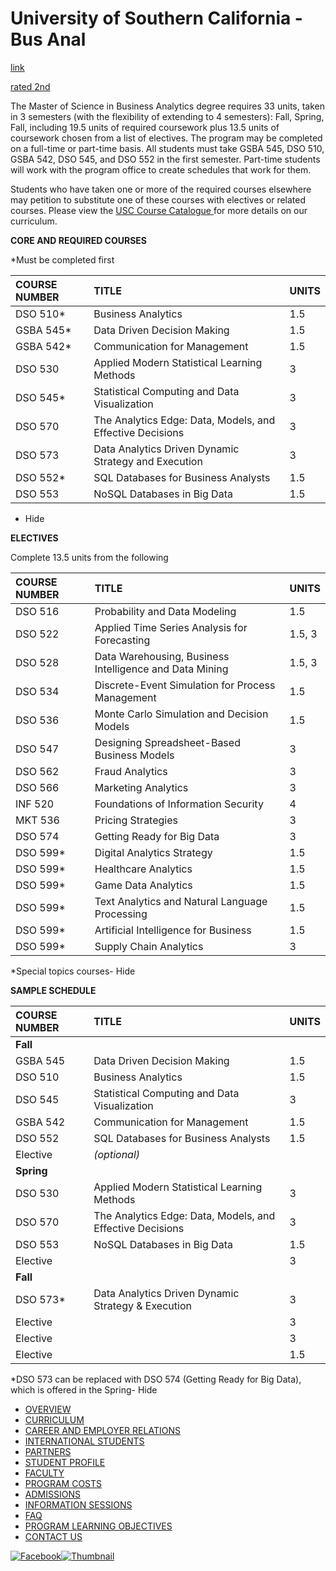 # University of Southern California - Bus Anal

[link](https://www.marshall.usc.edu/programs/specialized-masters-programs/master-science-business-analytics)

[rated 2nd](https://tfetimes.com/best-business-analytics-program-rankings/) 

The Master of Science in Business Analytics degree requires 33 units, taken in 3 semesters \(with the flexibility of extending to 4 semesters\): Fall, Spring, Fall, including 19.5 units of required coursework plus 13.5 units of coursework chosen from a list of electives. The program may be completed on a full-time or part-time basis. All students must take GSBA 545, DSO 510, GSBA 542, DSO 545, and DSO 552 in the first semester. Part-time students will work with the program office to create schedules that work for them.

Students who have taken one or more of the required courses elsewhere may petition to substitute one of these courses with electives or related courses. Please view the [USC Course Catalog](http://catalogue.usc.edu/)[ue ](https://www.marshall.usc.edu/programs/specialized-masters-programs/master-science-business-analytics/www.catalogue.usc.edu)for more details on our curriculum.

**CORE AND REQUIRED COURSES**

\*Must be completed first

| COURSE NUMBER | TITLE | UNITS |
| :--- | :--- | :--- |
| DSO 510\* | Business Analytics  | 1.5 |
| GSBA 545\* | Data Driven Decision Making | 1.5 |
| GSBA 542\* | Communication for Management | 1.5 |
| DSO 530 | Applied Modern Statistical Learning Methods | 3 |
| DSO 545\* | Statistical Computing and Data Visualization | 3 |
| DSO 570  | The Analytics Edge: Data, Models, and Effective Decisions | 3 |
| DSO 573 | Data Analytics Driven Dynamic Strategy and Execution | 3 |
| DSO 552\* | SQL Databases for Business Analysts | 1.5 |
| DSO 553 | NoSQL Databases in Big Data | 1.5 |

- Hide

**ELECTIVES**

Complete 13.5 units from the following

| COURSE NUMBER | TITLE | UNITS |
| :--- | :--- | :--- |
| DSO 516 | Probability and Data Modeling | 1.5 |
| DSO 522  | Applied Time Series Analysis for Forecasting  | 1.5, 3 |
| DSO 528  | Data Warehousing, Business Intelligence and Data Mining  | 1.5, 3 |
| DSO 534 | Discrete-Event Simulation for Process Management | 1.5 |
| DSO 536 | Monte Carlo Simulation and Decision Models | 1.5 |
| DSO 547 | Designing Spreadsheet-Based Business Models | 3 |
| DSO 562  | Fraud Analytics | 3 |
| DSO 566 | Marketing Analytics  | 3 |
| INF 520 | Foundations of Information Security | 4 |
| MKT 536 | Pricing Strategies | 3 |
| DSO 574 | Getting Ready for Big Data | 3 |
| DSO 599\* | Digital Analytics Strategy | 1.5 |
| DSO 599\* | Healthcare Analytics | 1.5 |
| DSO 599\* | Game Data Analytics | 1.5 |
| DSO 599\* | Text Analytics and Natural Language Processing | 1.5 |
| DSO 599\* | Artificial Intelligence for Business | 1.5 |
| DSO 599\* | Supply Chain Analytics | 3 |

\*Special topics courses- Hide

**SAMPLE SCHEDULE**

| COURSE NUMBER | TITLE | UNITS |
| :--- | :--- | :--- |
| **Fall** |  |  |
| GSBA 545 | Data Driven Decision Making | 1.5 |
| DSO 510  | Business Analytics  | 1.5 |
| DSO 545 | Statistical Computing and Data Visualization  | 3 |
| GSBA 542 | Communication for Management | 1.5 |
| DSO 552 | SQL Databases for Business Analysts | 1.5 |
| Elective | _\(optional\)_ |  |
| **Spring** |  |  |
| DSO 530 | Applied Modern Statistical Learning Methods | 3 |
| DSO 570  | The Analytics Edge: Data, Models, and Effective Decisions  | 3 |
| DSO 553  | NoSQL Databases in Big Data | 1.5 |
| Elective |  | 3 |
| **Fall** |  |  |
| DSO 573\* | Data Analytics Driven Dynamic Strategy & Execution | 3 |
| Elective |  | 3 |
| Elective |  | 3 |
| Elective |  | 1.5 |

\*DSO 573 can be replaced with DSO 574 \(Getting Ready for Big Data\), which is offered in the Spring- Hide

* [OVERVIEW](https://www.marshall.usc.edu/programs/specialized-masters-programs/master-science-business-analytics/overview)
* [CURRICULUM](https://www.marshall.usc.edu/programs/specialized-masters-programs/master-science-business-analytics/curriculum)
* [CAREER AND EMPLOYER RELATIONS](https://www.marshall.usc.edu/programs/specialized-masters-programs/master-science-business-analytics/career-and-employer-relations)
* [INTERNATIONAL STUDENTS](https://www.marshall.usc.edu/programs/specialized-masters-programs/master-science-business-analytics/international-students)
* [PARTNERS](https://www.marshall.usc.edu/programs/specialized-masters-programs/master-science-business-analytics/partners)
* [STUDENT PROFILE](https://www.marshall.usc.edu/programs/specialized-masters-programs/master-science-business-analytics/student-profile)
* [FACULTY](https://www.marshall.usc.edu/programs/specialized-masters-programs/master-science-business-analytics/faculty)
* [PROGRAM COSTS](https://www.marshall.usc.edu/programs/specialized-masters-programs/master-science-business-analytics/program-costs)
* [ADMISSIONS](https://www.marshall.usc.edu/programs/specialized-masters-programs/master-science-business-analytics/admissions)
* [INFORMATION SESSIONS](https://www.marshall.usc.edu/programs/specialized-masters-programs/master-science-business-analytics/information-sessions)
* [FAQ](https://www.marshall.usc.edu/programs/specialized-masters-programs/master-science-business-analytics/faq)
* [PROGRAM LEARNING OBJECTIVES](https://www.marshall.usc.edu/programs/specialized-masters-programs/master-science-business-analytics/program-learning-objectives)
* [CONTACT US](https://www.marshall.usc.edu/programs/specialized-masters-programs/master-science-business-analytics/contact-us)

[![Facebook](https://www.marshall.usc.edu/sites/default/files/styles/medium/public/2017-04/facebook.png)](https://www.facebook.com/USCAnalytics/)[![Thumbnail](https://www.marshall.usc.edu/sites/default/files/styles/medium/public/2017-04/twitter.png)](https://twitter.com/USC_Analytics)  


